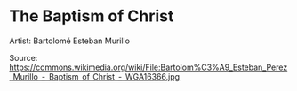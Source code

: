 # The Baptism of Christ

Artist: Bartolomé Esteban Murillo

Source: <https://commons.wikimedia.org/wiki/File:Bartolom%C3%A9_Esteban_Perez_Murillo_-_Baptism_of_Christ_-_WGA16366.jpg>